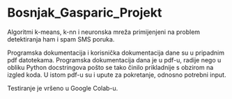 # Bosnjak_Gasparic_Projekt
Algoritmi k-means, k-nn i neuronska mreža primijenjeni na problem detektiranja ham i spam SMS poruka.

Programska dokumentacija i korisnička dokumentacija dane su u pripadnim pdf datotekama. Programska dokumentacija dana je u pdf-u, radije nego u obliku Python docstringova pošto se tako činilo prikladnije s obzirom na izgled koda. U istom pdf-u su i upute za pokretanje, odnosno potrebni input. 

Testiranje je vršeno u Google Colab-u.
